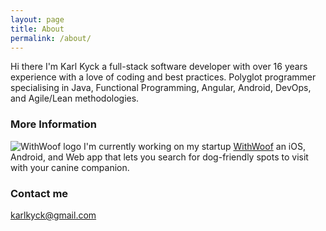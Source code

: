 ```yaml
---
layout: page
title: About
permalink: /about/
---
```


Hi there I'm Karl Kyck a full-stack software developer with over 16 years experience with a love of coding and best practices. 
Polyglot programmer specialising in Java, Functional Programming, Angular, Android, DevOps, and Agile/Lean methodologies.

### More Information

[WithWoofLogo]: https://www.withwoof.com/assets/images/logomark_32x32.png "WithWoof logo"

![][WithWoofLogo] I'm currently working on my startup [WithWoof](https://www.withwoof.com) an iOS, Android, and Web app that lets you search for dog-friendly spots to visit with your canine companion.

### Contact me

[karlkyck@gmail.com](mailto:karlkyck@gmail.com)